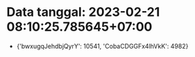 # Data tanggal: 2023-02-21 08:10:25.785645+07:00

* {'bwxugqJehdbjQyrY': 10541, 'CobaCDGGFx4lhVkK': 4982}
